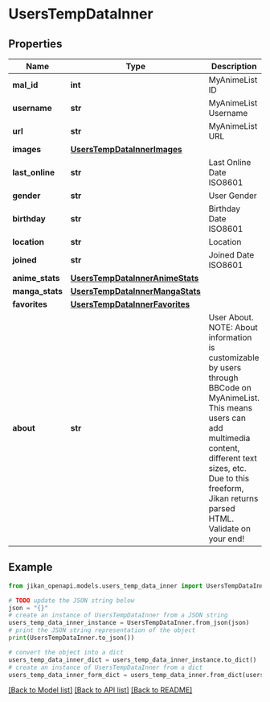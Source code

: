 # UsersTempDataInner


## Properties

Name | Type | Description | Notes
------------ | ------------- | ------------- | -------------
**mal_id** | **int** | MyAnimeList ID | [optional] 
**username** | **str** | MyAnimeList Username | [optional] 
**url** | **str** | MyAnimeList URL | [optional] 
**images** | [**UsersTempDataInnerImages**](UsersTempDataInnerImages.md) |  | [optional] 
**last_online** | **str** | Last Online Date ISO8601 | [optional] 
**gender** | **str** | User Gender | [optional] 
**birthday** | **str** | Birthday Date ISO8601 | [optional] 
**location** | **str** | Location | [optional] 
**joined** | **str** | Joined Date ISO8601 | [optional] 
**anime_stats** | [**UsersTempDataInnerAnimeStats**](UsersTempDataInnerAnimeStats.md) |  | [optional] 
**manga_stats** | [**UsersTempDataInnerMangaStats**](UsersTempDataInnerMangaStats.md) |  | [optional] 
**favorites** | [**UsersTempDataInnerFavorites**](UsersTempDataInnerFavorites.md) |  | [optional] 
**about** | **str** | User About. NOTE: About information is customizable by users through BBCode on MyAnimeList. This means users can add multimedia content, different text sizes, etc. Due to this freeform, Jikan returns parsed HTML. Validate on your end! | [optional] 

## Example

```python
from jikan_openapi.models.users_temp_data_inner import UsersTempDataInner

# TODO update the JSON string below
json = "{}"
# create an instance of UsersTempDataInner from a JSON string
users_temp_data_inner_instance = UsersTempDataInner.from_json(json)
# print the JSON string representation of the object
print(UsersTempDataInner.to_json())

# convert the object into a dict
users_temp_data_inner_dict = users_temp_data_inner_instance.to_dict()
# create an instance of UsersTempDataInner from a dict
users_temp_data_inner_form_dict = users_temp_data_inner.from_dict(users_temp_data_inner_dict)
```
[[Back to Model list]](../README.md#documentation-for-models) [[Back to API list]](../README.md#documentation-for-api-endpoints) [[Back to README]](../README.md)



